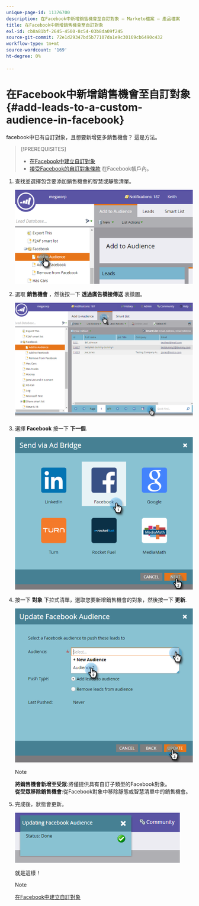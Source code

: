 ```yaml
---
unique-page-id: 11376700
description: 在Facebook中新增銷售機會至自訂對象 — Marketo檔案 — 產品檔案
title: 在Facebook中新增銷售機會至自訂對象
exl-id: cb8a81bf-2645-4500-8c54-03b8da09f245
source-git-commit: 72e1d29347bd5b77107da1e9c30169cb6490c432
workflow-type: tm+mt
source-wordcount: '169'
ht-degree: 0%

---
```


# 在Facebook中新增銷售機會至自訂對象 {#add-leads-to-a-custom-audience-in-facebook}

facebook中已有自訂對象，且想要新增更多銷售機會？ 這是方法。

>[!PREREQUISITES]
>
>* [在Facebook中建立自訂對象](/help/marketo/product-docs/demand-generation/facebook/create-a-custom-audience-in-facebook.md)
>* [接受Facebook的自訂對象條款](https://www.facebook.com/ads/manage/customaudiences/tos.php) 在Facebook帳戶內。
>


1. 查找並選擇包含要添加銷售機會的智慧或靜態清單。

   ![](assets/one.png)

1. 選取 **銷售機會** ，然後按一下 **透過廣告橋接傳送** 表徵圖。

   ![](assets/two-1.png)

1. 選擇 **Facebook** 按一下 **下一個**.

   ![](assets/three.png)

1. 按一下 **對象** 下拉式清單，選取您要新增銷售機會的對象，然後按一下 **更新**.

   ![](assets/4.png)

   >[!NOTE]
   >
   >**將銷售機會新增至受眾**:將僅提供具有自訂子類型的Facebook對象。\
   >**從受眾移除銷售機會**:從Facebook對象中移除靜態或智慧清單中的銷售機會。

1. 完成後，狀態會更新。

   ![](assets/five-1.png)

   就是這樣！

   >[!NOTE]
   >
   >[在Facebook中建立自訂對象](/help/marketo/product-docs/demand-generation/facebook/create-a-custom-audience-in-facebook.md)
